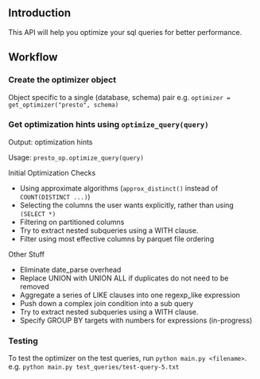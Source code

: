 
## Introduction
This API will help you optimize your sql queries for better performance.

## Workflow

### Create the optimizer object
Object specific to a single (database, schema) pair
e.g. `optimizer = get_optimizer("presto", schema)`

### Get optimization hints using `optimize_query(query)`
Output: optimization hints

Usage: `presto_op.optimize_query(query)`

Initial Optimization Checks
  * Using approximate algorithms (`approx_distinct()` instead of `COUNT(DISTINCT ...)`)
  * Selecting the columns the user wants explicitly, rather than using `(SELECT *)`
  * Filtering on partitioned columns
  * Try to extract nested subqueries using a WITH clause.
  * Filter using most effective columns by parquet file ordering

Other Stuff
  * Eliminate date_parse overhead
  * Replace UNION with UNION ALL if duplicates do not need to be removed
  * Aggregate a series of LIKE clauses into one regexp_like expression
  * Push down a complex join condition into a sub query
  * Try to extract nested subqueries using a WITH clause.
  * Specify GROUP BY targets with numbers for expressions (in-progress)

### Testing
To test the optimizer on the test queries, run `python main.py <filename>`.
e.g. `python main.py test_queries/test-query-5.txt`
